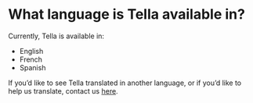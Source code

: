 # What language is Tella available in?

Currently, Tella is available in:

* English
* French
* Spanish

If you’d like to see Tella translated in another language, or if you’d like to help us translate, contact us [here](https://hzontal.org/contact).
